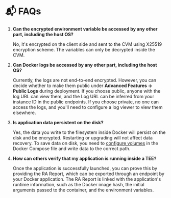 
# 📬 FAQs

1. **Can the encrypted environment variable be accessed by any other part, including the host OS?**
    
    No, it's encrypted on the client side and sent to the CVM using X25519 encryption scheme. The variables can only be decrypted inside the CVM.
    
2. **Can Docker logs be accessed by any other part, including the host OS?**
    
    Currently, the logs are not end-to-end encrypted. However, you can decide whether to make them public under **Advanced Features → Public Logs** during deployment. If you choose public, anyone with the log URL can view them, and the Log URL can be inferred from your instance ID in the public endpoints. If you choose private, no one can access the logs, and you'll need to configure a log viewer to view them elsewhere.
    
3. **Is application data persistent on the disk?**
    
    Yes, the data you write to the filesystem inside Docker will persist on the disk and be encrypted. Restarting or upgrading will not affect data recovery. To save data on disk, you need to [configure volumes](https://docs.docker.com/reference/compose-file/volumes/) in the Docker Compose file and write data to the correct path.
    
4. **How can others verify that my application is running inside a TEE?**
    
    Once the application is successfully launched, you can prove this by providing the RA Report, which can be exported through an endpoint by your Docker application. The RA Report is linked with the application's runtime information, such as the Docker image hash, the initial arguments passed to the container, and the environment variables.